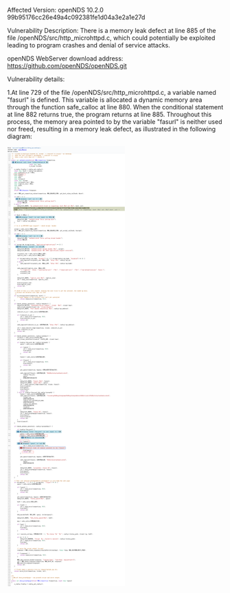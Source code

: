 Affected Version:
openNDS 10.2.0 99b95176cc26e49a4c092381fe1d04a3e2a1e27d

Vulnerability Description:
There is a memory leak defect at line 885 of the file /openNDS/src/http_microhttpd.c, which could potentially be exploited leading to program crashes and denial of service attacks.

openNDS WebServer download address:
https://github.com/openNDS/openNDS.git

Vulnerability details:

1.At line 729 of the file /openNDS/src/http_microhttpd.c, a variable named "fasurl" is defined. This variable is allocated a dynamic memory area through the function safe_calloc at line 880. When the conditional statement at line 882 returns true, the program returns at line 885. Throughout this process, the memory area pointed to by the variable "fasurl" is neither used nor freed, resulting in a memory leak defect, as illustrated in the following diagram:

![image](https://github.com/LuMingYinDetect/openNDS_defects/blob/main/openNDS_7.png)
